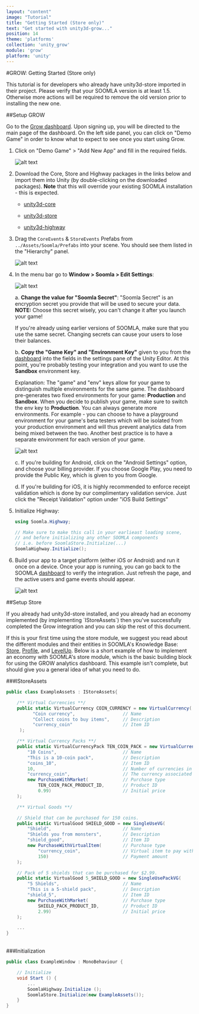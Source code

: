 ```yaml
---
layout: "content"
image: "Tutorial"
title: "Getting Started (Store only)"
text: "Get started with unity3d-grow..."
position: 14
theme: 'platforms'
collection: 'unity_grow'
module: 'grow'
platform: 'unity'
---
```


#GROW: Getting Started (Store only)

<div class="info-box">This tutorial is for developers who already have unity3d-store imported in their project. Please verify that your SOOMLA version is at least 1.5. Otherwise more actions will be required to remove the old version prior to installing the new one.</div>

##Setup GROW

Go to the [Grow dashboard](http://dashboard.soom.la). Upon signing up, you will be directed to the main page of the dashboard. On the left side panel, you can click on "Demo Game" in order to know what to expect to see once you start using Grow.

1. Click on "Demo Game" > "Add New App" and fill in the required fields.

	![alt text](/img/tutorial_img/unity_grow/addNewApp.png "Add new app")

2. Download the Core, Store and Highway packages in the links below and import them into Unity (by double-clicking on the downloaded packages). **Note** that this will override your existing SOOMLA installation - this is expected.

	- [unity3d-core](http://library.soom.la/fetch/unity3d-core/latest)

	- [unity3d-store](http://library.soom.la/fetch/unity3d-store/latest)

	- [unity3d-highway](http://library.soom.la/fetch/unity3d-highway/latest)

3. Drag the `CoreEvents` & `StoreEvents` Prefabs from `../Assets/Soomla/Prefabs` into your scene. You should see them listed in the "Hierarchy" panel.

	![alt text](/img/tutorial_img/unity_grow/prefabsStoreOnly.png "Prefabs")

4. In the menu bar go to **Window > Soomla > Edit Settings**:

	![alt text](/img/tutorial_img/unity_grow/soomlaSettings.png "SOOMLA Settings")

	a. **Change the value for "Soomla Secret"**: "Soomla Secret" is an encryption secret you provide that will be used to secure your data. **NOTE:** Choose this secret wisely, you can't change it after you launch your game!

	<div class="info-box">If you're already using earlier versions of SOOMLA, make sure that you use the same secret. Changing secrets can cause your users to lose their balances.</div>

	b. **Copy the "Game Key" and "Environment Key"** given to you from the [dashboard](http://dashboard.soom.la) into the fields in the settings pane of the Unity Editor. At this point, you're probably testing your integration and you want to use the **Sandbox** environment key.

	Explanation: The "game" and "env" keys allow for your game to distinguish multiple environments for the same game. The dashboard pre-generates two fixed environments for your game: **Production** and **Sandbox**. When you decide to publish your game, make sure to switch the env key to **Production**.  You can always generate more environments.  For example - you can choose to have a playground environment for your game's beta testers which will be isolated from your production environment and will thus prevent analytics data from being mixed between the two.  Another best practice is to have a separate environment for each version of your game.

	![alt text](/img/tutorial_img/unity_grow/dashboardKeys.png "Game key and Env key")

	c. If you're building for Android, click on the "Android Settings" option, and choose your billing provider. If you choose Google Play, you need to provide the Public Key, which is given to you from Google.

	d. If you're building for iOS, it is highly recommended to enforce receipt validation which is done by our complimentary validation service. Just click the "Receipt Validation" option under "iOS Build Settings"

5. Initialize Highway:

	``` cs
	using Soomla.Highway;

	// Make sure to make this call in your earlieast loading scene,
	// and before initializing any other SOOMLA components
	// i.e. before SoomlaStore.Initialize(...)
	SoomlaHighway.Initialize();
	```

6. Build your app to a target platform (either iOS or Android) and run it once on a device.  Once your app is running, you can go back to the SOOMLA [dashboard](http://dashboard.soom.la) to verify the integration. Just refresh the page, and the active users and game events should appear.

	![alt text](/img/tutorial_img/unity_grow/verifyIntegration.png "Verify Integration")

##Setup Store

<div class="info-box">If you already had unity3d-store installed, and you already had an economy implemented (by implementing `IStoreAssets`) then you've successfully completed the Grow integration and you can skip the rest of this document.</div>

If this is your first time using the store module, we suggest you read about the different modules and their entities in SOOMLA's Knowledge Base: [Store](/docs/platforms/unity/EconomyModel), [Profile](/docs/platforms/unity/Levelup_Model), and [LevelUp](/docs/platforms/unity/Profile_MainClasses).
Below is a short example of how to implement an economy with SOOMLA's store module, which is the basic building block for using the GROW analytics dashboard.  This example isn't complete, but should give you a general idea of what you need to do.

###IStoreAssets

``` cs
public class ExampleAssets : IStoreAssets{

	/** Virtual Currencies **/
	public static VirtualCurrency COIN_CURRENCY = new VirtualCurrency(
	      "Coin currency",                  // Name
	      "Collect coins to buy items",     // Description
	      "currency_coin"                   // Item ID
	 );

    /** Virtual Currency Packs **/
    public static VirtualCurrencyPack TEN_COIN_PACK = new VirtualCurrencyPack(
        "10 Coins",                         // Name
	    "This is a 10-coin pack",           // Description
	    "coins_10",                         // Item ID
        10,                                 // Number of currencies in the pack
        "currency_coin",                    // The currency associated with this pack
        new PurchaseWithMarket(             // Purchase type
            TEN_COIN_PACK_PRODUCT_ID,       // Product ID
            0.99)                           // Initial price
    );

    /** Virtual Goods **/

    // Shield that can be purchased for 150 coins.
    public static VirtualGood SHIELD_GOOD = new SingleUseVG(
        "Shield",                           // Name
	    "Shields you from monsters",        // Description
	    "shield_good",                      // Item ID
        new PurchaseWithVirtualItem(        // Purchase type
            "currency_coin",                // Virtual item to pay with
            150)                            // Payment amount
    );

    // Pack of 5 shields that can be purchased for $2.99.
    public static VirtualGood 5_SHIELD_GOOD = new SingleUsePackVG(
        "5 Shields",                        // Name
	    "This is a 5-shield pack",          // Description
	    "shield_5",                         // Item ID
        new PurchaseWithMarket(             // Purchase type
            SHIELD_PACK_PRODUCT_ID,         // Product ID
            2.99)                           // Initial price
    );

    ...
}
```

<br>
###Initialization

``` cs
public class ExampleWindow : MonoBehaviour {

	// Initialize
	void Start () {
		...
		SoomlaHighway.Initialize ();
		SoomlaStore.Initialize(new ExampleAssets());
	}
}
```
